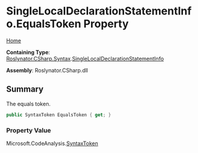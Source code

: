 # SingleLocalDeclarationStatementInfo\.EqualsToken Property <a name="_Top"></a>

[Home](../../../../../README.md)

**Containing Type**: [Roslynator.CSharp.Syntax](../../README.md#_Top)\.[SingleLocalDeclarationStatementInfo](../README.md#_Top)

**Assembly**: Roslynator\.CSharp\.dll

## Summary

The equals token\.

```csharp
public SyntaxToken EqualsToken { get; }
```

### Property Value

Microsoft\.CodeAnalysis\.[SyntaxToken](https://docs.microsoft.com/en-us/dotnet/api/microsoft.codeanalysis.syntaxtoken)

